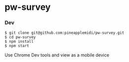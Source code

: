 pw-survey
=====================

### Dev

```
$ git clone git@github.com:pineapplemidi/pw-survey.git
$ cd pw-survey
$ npm install
$ npm start
```

Use Chrome Dev tools and view as a mobile device

